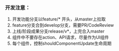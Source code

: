 
### 开发注意：
1. 开发功能分支以feature/* 开头，从master上拉取
2. feature分支合到develop分支，需要PR/CodeReview
3. 上线/阶段成果分支release/v*，上完合入master
4. 组件中不要存在action、API请求，尽量作为UI组件
5. 每个组件，控制shouldComponentUpdate生命周期
